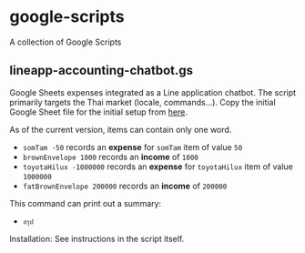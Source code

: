 # google-scripts
A collection of Google Scripts

## lineapp-accounting-chatbot.gs
Google Sheets expenses integrated as a Line application chatbot. The script primarily targets the Thai market (locale, commands...).
Copy the initial Google Sheet file for the initial setup from [here](https://docs.google.com/spreadsheets/d/1D5IytntF52udNRGHkcv8oMXKlKL9h5GMCOntrccmTyc/edit?usp=sharing).

As of the current version, items can contain only one word.
- `somTam -50` records an **expense** for `somTam` item of value `50`
- `brownEnvelope 1000` records an **income** of `1000`
- `toyotaHilux -1000000` records an **expense** for `toyotaHilux` item of value `1000000`
- `fatBrownEnvelope 200000` records an **income** of `200000`

This command can print out a summary:
- `สรุป`

Installation: See instructions in the script itself.
